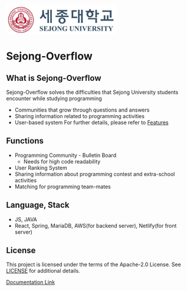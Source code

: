 <img src="/images/세종대마크.PNG" width="300" height="80" /> 

# Sejong-Overflow

## What is Sejong-Overflow

Sejong-Overflow solves the difficulties that Sejong University students encounter while studying programming
- Communities that grow through questions and answers
- Sharing information related to programming activities 
- User-based system
For further details, please refer to [Features](https://sejong-overflow.readthedocs.io/en/latest/)

## Functions

- Programming Community - Bulletin Board
    - Needs for high code readability
- User Ranking System
- Sharing information about programming contest and extra-school activities
- Matching for programming team-mates


## Language, Stack

- JS, JAVA
- React, Spring, MariaDB, AWS(for backend server), Netlify(for front server)

## License
This project is licensed under the terms of the Apache-2.0 License. See [LICENSE](https://github.com/Sejong-Overflow/Sejong-Overflow/blob/main/LICENSE) for additional details.

[Documentation Link](https://sejong-overflow.readthedocs.io/en/latest/)

